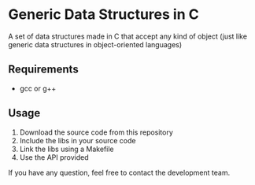 Generic Data Structures in C
======
A set of data structures made in C that accept any kind of object (just like generic data structures in object-oriented languages)

Requirements
------
* gcc or g++

Usage
------
1. Download the source code from this repository
2. Include the libs in your source code
3. Link the libs using a Makefile
4. Use the API provided

If you have any question, feel free to contact the development team.
